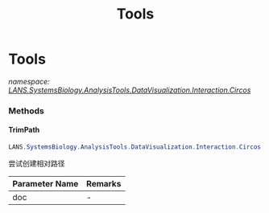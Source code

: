 ﻿---
title: Tools
---

# Tools
_namespace: [LANS.SystemsBiology.AnalysisTools.DataVisualization.Interaction.Circos](N-LANS.SystemsBiology.AnalysisTools.DataVisualization.Interaction.Circos.html)_





### Methods

#### TrimPath
```csharp
LANS.SystemsBiology.AnalysisTools.DataVisualization.Interaction.Circos.Tools.TrimPath(LANS.SystemsBiology.AnalysisTools.DataVisualization.Interaction.Circos.Configurations.CircosConfig)
```
尝试创建相对路径

|Parameter Name|Remarks|
|--------------|-------|
|doc|-|



